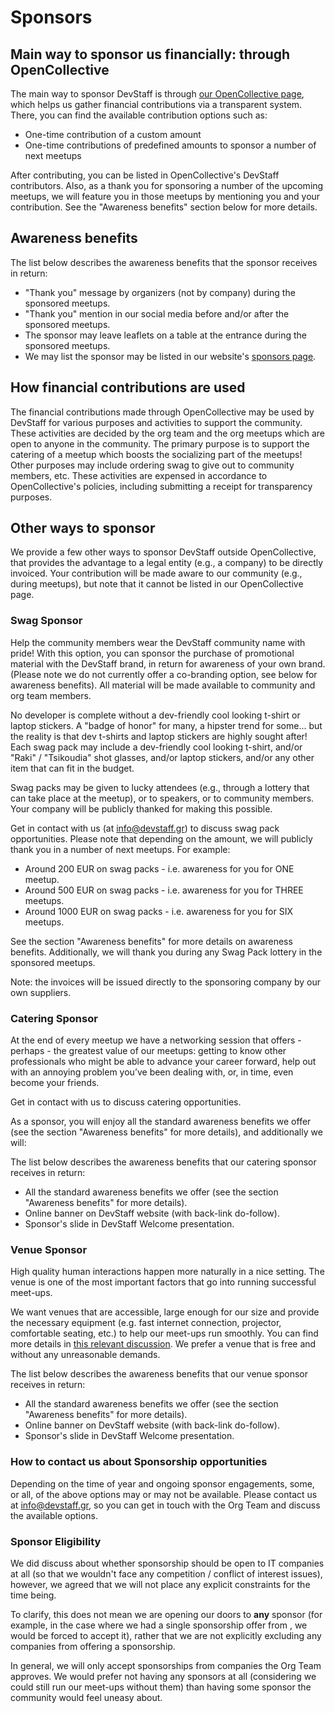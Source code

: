 # Sponsors

## Main way to sponsor us financially: through OpenCollective

The main way to sponsor DevStaff is through [our OpenCollective page](https://opencollective.com/devstaff), which helps us gather financial contributions via a transparent system. There, you can find the available contribution options such as:

* One-time contribution of a custom amount
* One-time contributions of predefined amounts to sponsor a number of next meetups

After contributing, you can be listed in OpenCollective's DevStaff contributors. 
Also, as a thank you for sponsoring a number of the upcoming meetups, we will feature you in those meetups by mentioning you and your contribution.
See the "Awareness benefits" section below for more details.

## Awareness benefits

The list below describes the awareness benefits that the sponsor receives in return:

* "Thank you" message by organizers (not by company) during the sponsored meetups.
* "Thank you" mention in our social media before and/or after the sponsored meetups.
* The sponsor may leave leaflets on a table at the entrance during the sponsored meetups.
* We may list the sponsor may be listed in our website's [sponsors page](https://www.devstaff.gr/sponsors).

## How financial contributions are used

The financial contributions made through OpenCollective may be used by DevStaff for various purposes and activities to support the community.
These activities are decided by the org team and the org meetups which are open to anyone in the community.
The primary purpose is to support the catering of a meetup which boosts the socializing part of the meetups!
Other purposes may include ordering swag to give out to community members, etc. 
These activities are expensed in accordance to OpenCollective's policies, including submitting a receipt for transparency purposes.

## Other ways to sponsor

We provide a few other ways to sponsor DevStaff outside OpenCollective, that provides the advantage to a legal entity (e.g., a company) to be directly invoiced. Your contribution will be made aware to our community (e.g., during meetups), but note that it cannot be listed in our OpenCollective page.

### Swag Sponsor

Help the community members wear the DevStaff community name with pride! With this option, you can sponsor the purchase of promotional material with the DevStaff brand, in return for awareness of your own brand.  (Please note we do not currently offer a co-branding option, see below for awareness benefits). All material will be made available to community and org team members.

No developer is complete without a dev-friendly cool looking t-shirt or laptop stickers. A "badge of honor" for many, a hipster trend for some... but the reality is that dev t-shirts and laptop stickers are highly sought after! Each swag pack may include a dev-friendly cool looking t-shirt, and/or "Raki" / "Tsikoudia" shot glasses, and/or laptop stickers, and/or any other item that can fit in the budget. 

Swag packs may be given to lucky attendees (e.g., through a lottery that can take place at the meetup), or to speakers, or to community members. Your company will be publicly thanked for making this possible. 

Get in contact with us (at [info@devstaff.gr](mailto:info@devstaff.gr?subject:Swag%20Sponsorship)) to discuss swag pack opportunities. Please note that depending on the amount, we will publicly thank you in a number of next meetups. For example:

* Around 200 EUR on swag packs - i.e. awareness for you for ONE meetup. 
* Around 500 EUR on swag packs - i.e. awareness for you for THREE meetups. 
* Around 1000 EUR on swag packs - i.e. awareness for you for SIX meetups. 

See the section "Awareness benefits" for more details on awareness benefits. Additionally, we will thank you during any Swag Pack lottery in the sponsored meetups.

Note: the invoices will be issued directly to the sponsoring company by our own suppliers. 

### Catering Sponsor

At the end of every meetup we have a networking session that offers - perhaps - the greatest value of our meetups: getting to know other professionals who might be able to advance your career forward, help out with an annoying problem you’ve been dealing with, or, in time, even become your friends. 

Get in contact with us to discuss catering opportunities.

As a sponsor, you will enjoy all the standard awareness benefits we offer (see the section "Awareness benefits" for more details), and additionally we will:

The list below describes the awareness benefits that our catering sponsor receives in return:
* All the standard awareness benefits we offer (see the section "Awareness benefits" for more details). 
* Online banner on DevStaff website (with back-link do-follow).
* Sponsor's slide in DevStaff Welcome presentation.

### Venue Sponsor

High quality human interactions happen more naturally in a nice setting. The venue is one of the most important factors that go into running successful meet-ups. 

We want venues that are accessible, large enough for our size and provide the necessary equipment (e.g. fast internet connection, projector, comfortable seating, etc.) to help our meet-ups run smoothly. You can find more details in [this relevant discussion](https://github.com/devstaff-crete/DevStaff-Heraklion/issues/185). We prefer a venue that is free and without any unreasonable demands. 

The list below describes the awareness benefits that our venue sponsor receives in return:
* All the standard awareness benefits we offer (see the section "Awareness benefits" for more details). 
* Online banner on DevStaff website (with back-link do-follow).
* Sponsor's slide in DevStaff Welcome presentation.

### How to contact us about Sponsorship opportunities
Depending on the time of year and ongoing sponsor engagements, some, or all, of the above options may or may not be available. Please contact us at [info@devstaff.gr](mailto:info@devstaff.gr?subject:Sponsorship), so you can get in touch with the Org Team and discuss the available options. 

### Sponsor Eligibility
We did discuss about whether sponsorship should be open to IT companies at all (so that we wouldn't face any competition / conflict of interest issues), however, we agreed that we will not place any explicit constraints for the time being. 

To clarify, this does not mean we are opening our doors to **any** sponsor (for example, in the case where we had a single sponsorship offer from <name-some-unethical-company-here>, we would be forced to accept it), rather that we are not explicitly excluding any companies from offering a sponsorship. 

In general, we will only accept sponsorships from companies the Org Team approves. We would prefer not having any sponsors at all (considering we could still run our meet-ups without them) than having some sponsor the community would feel uneasy about. 
